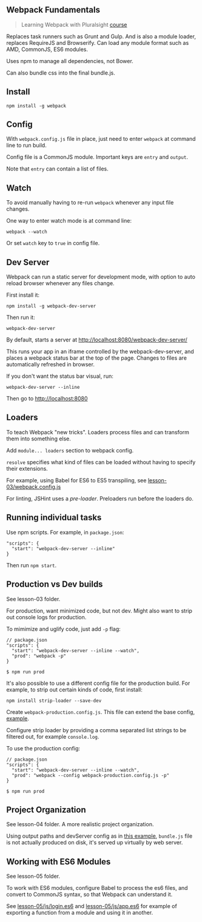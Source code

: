 ## Webpack Fundamentals

> Learning Webpack with Pluralsight [course](https://app.pluralsight.com/library/courses/webpack-fundamentals/table-of-contents)

Replaces task runners such as Grunt and Gulp.
And is also a module loader, replaces RequireJS and Browserify.
Can load any module format such as AMD, CommonJS, ES6 modules.

Uses npm to manage all dependencies, not Bower.

Can also bundle css into the final bundle.js.

## Install

```shell
npm install -g webpack
```

## Config

With `webpack.config.js` file in place, just need to enter `webpack` at command line to run build.

Config file is a CommonJS module. Important keys are `entry` and `output`.

Note that `entry` can contain a list of files.

## Watch

To avoid manually having to re-run `webpack` whenever any input file changes.

One way to enter watch mode is at command line:

```shell
webpack --watch
```

Or set `watch` key to `true` in config file.

## Dev Server

Webpack can run a static server for development mode, with option to auto reload browser whenever any files change.

First install it:

```shell
npm install -g webpack-dev-server
```

Then run it:

```shell
webpack-dev-server
```

By default, starts a server at [http://localhost:8080/webpack-dev-server/](http://localhost:8080/webpack-dev-server/)

This runs your app in an iframe controlled by the webpack-dev-server, and places a webpack status bar at the top of the page. Changes to files are automatically refreshed in browser.

If you don't want the status bar visual, run:

```shell
webpack-dev-server --inline
```

Then go to [http://localhost:8080](http://localhost:8080)

## Loaders

To teach Webpack "new tricks". Loaders process files and can transform them into something else.

Add `module... loaders` section to webpack config.

`resolve` specifies what kind of files can be loaded without having to specify their extensions.

For example, using Babel for ES6 to ES5 transpiling, see [lesson-03/webpack.config.js](lesson-03/webpack.config.js)

For linting, JSHint uses a _pre-loader_. Preloaders run before the loaders do.

## Running individual tasks

Use npm scripts. For example, in `package.json`:

```
"scripts": {
  "start": "webpack-dev-server --inline"
}
```

Then run `npm start`.

## Production vs Dev builds

See lesson-03 folder.

For production, want minimized code, but not dev. Might also want to strip out console logs for production.

To mimimize and uglify code, just add `-p` flag:

```
// package.json
"scripts": {
  "start": "webpack-dev-server --inline --watch",
  "prod": "webpack -p"
}

$ npm run prod
```

It's also possible to use a different config file for the production build.
For example, to strip out certain kinds of code, first install:

```shell
npm install strip-loader --save-dev
```

Create `webpack-production.config.js`. This file can extend the base config,
[example](lesson-03/webpack-production.config.js).

Configure strip loader by providing a comma separated list strings to be filtered out, for example `console.log`.

To use the production config:

```
// package.json
"scripts": {
  "start": "webpack-dev-server --inline --watch",
  "prod": "webpack --config webpack-production.config.js -p"
}

$ npm run prod
```

## Project Organization

See lesson-04 folder. A more realistic project organization.

Using output paths and devServer config as in [this example](lesson-04/webpack.config.js),
`bundle.js` file is not actually produced on disk, it's served up virtually by web server.

## Working with ES6 Modules

See lesson-05 folder.

To work with ES6 modules, configure Babel to process the es6 files, and convert to CommonJS syntax,
so that Webpack can understand it.

See [lesson-05/js/login.es6](lesson-05/js/login.es6) and [lesson-05/js/app.es6](lesson-05/js/app.es6)
for example of exporting a function from a module and using it in another.
